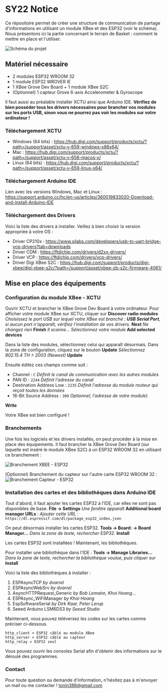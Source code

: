 # SY22 Notice

Ce répositoire permet de créer une structure de communication de partage d'informations en utilisant un module XBee et des ESP32 (voir le schéma). Nous présentons ici la partie concernant le terrain de Basket : comment le mettre en place et l'utiliser.

![Schéma du projet](https://i.ibb.co/47NRstg/Sch-ma-projet.png)

## Matériel nécessaire

 - 2 modules ESP32 WROOM 32  
 - 1 module ESP32 WROVER IE 
 - 1 XBee Grove Dev Board + 1 module XBee S2C
 - (Optionnel) 1 capteur Grove 6-axis Accelerometer & Gyroscope

Il faut aussi au préalable installer XCTU ainsi que Arduino IDE. 
**Vérifiez de bien posséder tous les drivers nécessaires pour brancher vos modules sur les ports USB, sinon vous ne pourrez pas voir les modules sur votre ordinateur !** 

### Téléchargement XCTU
- Windows (64 bits) : https://hub.digi.com/support/products/xctu/?path=/support/asset/xctu-v-659-windows-x86x64/
- Mac : https://hub.digi.com/support/products/xctu/?path=/support/asset/xctu-v-658-macos-x/
- Linux (64 bits) : https://hub.digi.com/support/products/xctu/?path=/support/asset/xctu-v-659-linux-x64/

### Téléchargement Arduino IDE

Lien avec les versions Windows, Mac et Linux : https://support.arduino.cc/hc/en-us/articles/360019833020-Download-and-install-Arduino-IDE

### Téléchargement des Drivers

Voici la liste des drivers à installer. Veillez à bien choisir la version appropriée à votre OS :

 - Driver CP210x : https://www.silabs.com/developers/usb-to-uart-bridge-vcp-drivers?tab=downloads
 - Driver CDM : https://ftdichip.com/drivers/d2xx-drivers/
 - Driver VCP : https://ftdichip.com/drivers/vcp-drivers/
 - Driver Digi XBee S2C : https://hub.digi.com/support/products/digi-xbee/digi-xbee-s2c/?path=/support/asset/xbee-zb-s2c-firmware-4061/


## Mise en place des équipements

### Configuration du module XBee - XCTU

Ouvrir XCTU et brancher le XBee Grove Dev Board à votre ordinateur.
Pour afficher votre module XBee sur XCTU, cliquer sur 
**Discover radio modules**
*Choisissez le port USB sur lequel votre XBee est branché : **USB Serial Port**, si aucun port n'apparaît, vérifiez l'installation de vos drivers.*
**Next**
*Ne changez rien*
**Finish**
*Il scanne...*
*Sélectionnez votre module*
**Add selected devices**

Dans la liste des modules, sélectionnez celui qui apparaît désormais. Dans la zone de configuration, cliquez sur le bouton 
**Update**
*Sélectionnez 802.15.4 TH > 2003 (Newest)*
**Update**

Ensuite éditez ces champs comme suit : 

 - Channel : `C`  *Définit le canal de communication avec les autres modules* 
 - PAN ID : `2244` *Définit l'adresse du canal* 
 - Destination Address Low : `2235` *Définit l'adresse du module routeur qui reçoit toutes les données* 
 - 16-Bit Source Address : `300` *Optionnel, l'adresse de votre module*)

**Write**

Votre XBee est bien configuré ! 

### Branchements
Une fois les logiciels et les drivers installés, on peut procéder à la mise en place des équipements. Il faut brancher la XBee Grove Dev Board (sur laquelle est inséré le module XBee S2C) à un ESP32 WROOM 32 en utilisant ce branchement : 

![Branchement XBEE - ESP32](https://i.ibb.co/56H2rN8/Branchement-XBEE-ESP32-1-1.png)

 (Optionnel) Branchement du capteur sur l'autre carte ESP32 WROOM 32 :
![Branchement Capteur - ESP32](https://i.ibb.co/kKng51s/Branchement-Capteur-ESP32.png)

### Installation des cartes et des bibliothèques dans Arduino IDE
 Tout d'abord, il faut ajouter les cartes ESP32 à l'IDE, car elles ne sont pas disponibles de base. 
 **File -> Settings** 
 *Une fenêtre apparaît* 
 **Additional board manager URLs** :
 *Ajouter cette URL :* `https://dl.espressif.com/dl/package_esp32_index.json`
 
 On peut désormais installer les cartes ESP32. 
 **Tools -> Board: -> Board Manager...**
 *Dans la zone de texte, rechercher **ESP32*.**
 **Install**
 
Les cartes ESP32 sont installées ! Maintenant, les bibliothèques.

Pour installer une bibliothèque dans l'IDE : 
**Tools -> Manage Libraries...**
*Dans la zone de texte, rechercher la bibliothèque voulue, puis cliquer sur*
**Install**
 
 Voici la liste des bibliothèques à installer : 
 1. ESPAsyncTCP *by dvarrel*
 2. ESPAsyncWebSrv *by dvarrel*
 3. AsyncHTTPRequest_Generic  *by Bob Lemaire, Khoi Hoang...*
 4. ESPAsync_WiFiManager *by Khoi Hoang*
 5. EspSoftwareSerial *by Dirk Kaar, Peter Lerup*
 6. Seeed Arduino LSM6DS3 *by Seeed Studio*

Maintenant, vous pouvez téléversez les codes sur les cartes comme préciser ci-dessous.

    http_client > ESP32 câblé au module XBee
    http_server > ESP32 câblé au capteur
    http_relay > ESP32 seul

Vous pouvez ouvrir les consoles Serial afin d'obtenir des informations sur le déroulé des programmes.

### Contact
Pour toute question ou demande d'information, n'hésitez pas à m'envoyer un mail ou me contacter ! tonin386@gmail.com

